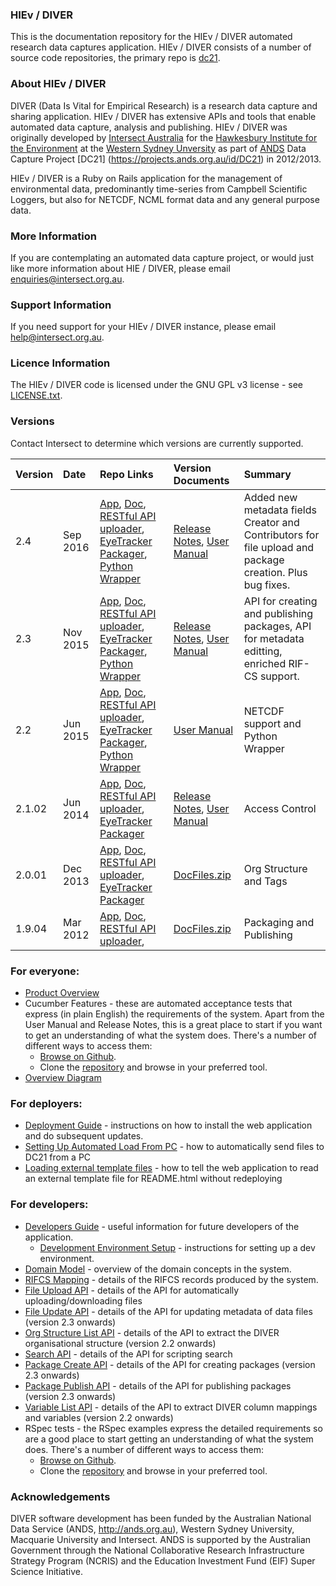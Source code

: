 ### HIEv / DIVER
This is the documentation repository for the HIEv / DIVER automated research data captures application. HIEv / DIVER consists of a number of source code repositories, the primary repo is [dc21](https://github.com/IntersectAustralia/dc21).

### About HIEv / DIVER
DIVER (Data Is Vital for Empirical Research) is a research data capture and sharing application. HIEv / DIVER has extensive APIs and tools that enable automated data capture, analysis and publishing. HIEv / DIVER was originally developed by [Intersect Australia](http://www.intersect.org.au/) for the [Hawkesbury Institute for the Environment](http://www.westernsydney.edu.au/hie) at the [Western Sydney Unversity](http://www.westernsydney.edu.au/) as part of [ANDS](http://www.ands.org.au/) Data Capture Project [DC21] (https://projects.ands.org.au/id/DC21) in 2012/2013.

HIEv / DIVER  is a Ruby on Rails application for the management of environmental data, predominantly time-series from Campbell Scientific Loggers, but also for NETCDF, NCML format data and any general purpose data.

### More Information
If you are contemplating an automated data capture project, or would just like more information about HIE / DIVER,
please email enquiries@intersect.org.au.

<!--- ### Launching a trial instance of HIEv/ DIVER on the NeCTAR Research Cloud (Currently unavalable)
# [Here](http://www.intersect.org.au/content/launchpod) is a description of how to launch a trial instance of HIEv / DIVER on the
# NeCTAR research cloud using Intersect's Launchpod. Note that launchpod and trial instances of HIEv / DIVER are unsupported.
--->

### Support Information
If you need support for your HIEv / DIVER instance, please email help@intersect.org.au.

### Licence Information
The HIEv / DIVER code is licensed under the GNU GPL v3 license - see [LICENSE.txt](https://github.com/IntersectAustralia/dc21/blob/master/LICENSE.txt).

### Versions
Contact Intersect to determine which versions are currently supported.

| Version | Date | Repo Links |  Version Documents | Summary |
| --- | :--- | :--- | :--- | :--- |
| 2.4 | Sep 2016 | [App](https://github.com/IntersectAustralia/dc21/tree/2.4.02), [ Doc](https://github.com/IntersectAustralia/dc21-doc/tree/2.4/README.md), [RESTful API uploader](https://github.com/IntersectAustralia/restful-api-uploader/tree/2.1.02), [EyeTracker Packager](https://github.com/IntersectAustralia/dc21-eyetracker-packager/tree/2.1.02), [Python Wrapper](https://github.com/IntersectAustralia/divermodc) | [Release Notes](./files/DIVER%20v2.4.02%20Release%20Notes.pdf?raw=true), [User Manual](./files/DIVER%20v2.3%20UserManual.pdf?raw=true)| Added new metadata fields Creator and Contributors for file upload and package creation. Plus bug fixes.|
| 2.3 | Nov 2015 | [App](https://github.com/IntersectAustralia/dc21/tree/2.3.02), [ Doc](https://github.com/IntersectAustralia/dc21-doc/tree/2.3/README.md), [RESTful API uploader](https://github.com/IntersectAustralia/restful-api-uploader/tree/2.1.02), [EyeTracker Packager](https://github.com/IntersectAustralia/dc21-eyetracker-packager/tree/2.1.02), [Python Wrapper](https://github.com/IntersectAustralia/divermodc) | [Release Notes](./files/DIVER%20v2.3.02%20ReleaseNotes.pdf?raw=true), [User Manual](files/DIVER%20v2.3%20UserManual.pdf?raw=true)| API for creating and publishing packages, API for metadata editting, enriched RIF-CS support.
| 2.2 | Jun 2015 | [App](https://github.com/IntersectAustralia/dc21/tree/2.2), [ Doc](https://github.com/IntersectAustralia/dc21-doc/tree/2.2/README.md), [RESTful API uploader](https://github.com/IntersectAustralia/restful-api-uploader/tree/2.1.02), [EyeTracker Packager](https://github.com/IntersectAustralia/dc21-eyetracker-packager/tree/2.1.02), [Python Wrapper](https://github.com/IntersectAustralia/divermodc) | [User Manual](files/DIVER%20v2.2%20UserManual.pdf?raw=true)| NETCDF support and Python Wrapper
| 2.1.02 | Jun 2014 | [App](https://github.com/IntersectAustralia/dc21/tree/2.1.02), [ Doc](https://github.com/IntersectAustralia/dc21-doc/tree/2.1.02/README.md), [RESTful API uploader](https://github.com/IntersectAustralia/restful-api-uploader/tree/2.1.02), [EyeTracker Packager](https://github.com/IntersectAustralia/dc21-eyetracker-packager/tree/2.1.02) | [Release Notes](files/DC21%20v2.1.02%ReleaseNotes.pdf?raw=true), [User Manual](files/DC21%20v2.1.02%20UserManual.pdf?raw=true)| Access Control |
| 2.0.01 | Dec 2013 | [App](https://github.com/IntersectAustralia/dc21/tree/2.0.01),  [Doc](https://github.com/IntersectAustralia/dc21-doc/tree/2.0.01/README.md),  [RESTful API uploader](https://github.com/IntersectAustralia/restful-api-uploader/tree/2.0.01), [EyeTracker Packager](https://github.com/IntersectAustralia/dc21-eyetracker-packager/tree/2.0.01) | [DocFiles.zip](files/DC21_v2.0.01_DocFiles.zip?raw=true) | Org Structure and Tags |
| 1.9.04 | Mar 2012 | [App](https://github.com/IntersectAustralia/dc21/tree/1.9.04), [ Doc](https://github.com/IntersectAustralia/dc21-doc/tree/1.9.04/README.md), [RESTful API uploader](https://github.com/IntersectAustralia/restful-api-uploader/tree/1.9.04), | [DocFiles.zip](files/HIEv_v1.9.04DocFiles.zip?raw=true) | Packaging and Publishing


### For everyone:
* [Product Overview](Product_Overview.md)
* Cucumber Features - these are automated acceptance tests that express (in plain English) the requirements of the system. Apart from the User Manual and Release Notes, this is a great place to start if you want to get an understanding of what the system does. There's a number of different ways to access them:
  * [Browse on Github](https://github.com/IntersectAustralia/dc21/tree/2.3.02/features).
  * Clone the [repository](https://github.com/IntersectAustralia/dc21/) and browse in your preferred tool.
* [Overview Diagram](Overview_Diagram.md)

### For deployers:
* [Deployment Guide](Deployment_Guide.md) - instructions on how to install the web application and do subsequent updates.
* [Setting Up Automated Load From PC](Setting_Up_Automated_Load_From_PC.md) - how to automatically send files to DC21 from a PC
* [Loading external template files](Loading_External_Template_Files.md) - how to tell the web application to read an external template file for README.html without redeploying

###  For developers:
* [Developers Guide](Developers_Guide.md) - useful information for future developers of the application.
  * [Development Environment Setup](Development_Environment_Setup.md) - instructions for setting up a dev environment.
* [Domain Model](Domain_Model.md) - overview of the domain concepts in the system.
* [RIFCS Mapping](RIFCS_Mapping.md) - details of the RIFCS records produced by the system.
* [File Upload API](File_Upload_API.md) - details of the API for automatically uploading/downloading files
* [File Update API](File_Update_API.md) - details of the API for updating metadata of data files (version 2.3 onwards)
* [Org Structure List API](Org_Structure_List_API.md) - details of the API to extract the DIVER organisational structure (version 2.2 onwards)
* [Search API](Search_API.md) - details of the API for scripting search
* [Package Create API](Package_Create_API.md) - details of the API for creating packages (version 2.3 onwards)
* [Package Publish API](Package_Publish_API.md) - details of the API for publishing packages (version 2.3 onwards)
* [Variable List API](Variable_List_API.md) - details of the API to extract DIVER column mappings and variables (version 2.2 onwards)
* RSpec tests - the RSpec examples express the detailed requirements so are a good place to start getting an understanding of what the system does.  There's a number of different ways to access them:
  * [Browse on Github](https://github.com/IntersectAustralia/dc21/tree/2.3.02/spec).
  * Clone the [repository](https://github.com/IntersectAustralia/dc21) and browse in your preferred tool.

### Acknowledgements
DIVER software development has been funded by the Australian National Data Service (ANDS, http://ands.org.au), Western Sydney University, Macquarie University and Intersect. ANDS is supported by the Australian Government through the National Collaborative Research Infrastructure Strategy Program (NCRIS) and the Education Investment Fund (EIF) Super Science Initiative.
